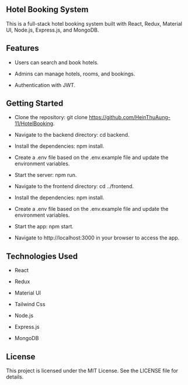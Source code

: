 ## Hotel Booking System

This is a full-stack hotel booking system built with React, Redux, Material UI, Node.js, Express.js, and MongoDB.

## Features

- Users can search and book hotels.
- Admins can manage hotels, rooms, and bookings.

- Authentication with JWT.

## Getting Started

- Clone the repository: git clone https://github.com/HeinThuAung-11/HotelBooking.

- Navigate to the backend directory: cd backend.

- Install the dependencies: npm install.

- Create a .env file based on the .env.example file and update the environment variables.

- Start the server: npm run.

- Navigate to the frontend directory: cd ../frontend.

- Install the dependencies: npm install.

- Create a .env file based on the .env.example file and update the environment variables.

- Start the app: npm start.

- Navigate to http://localhost:3000 in your browser to access the app.

## Technologies Used

- React

- Redux

- Material UI

- Tailwind Css

- Node.js

- Express.js

- MongoDB

## License

This project is licensed under the MIT License. See the LICENSE file for details.
